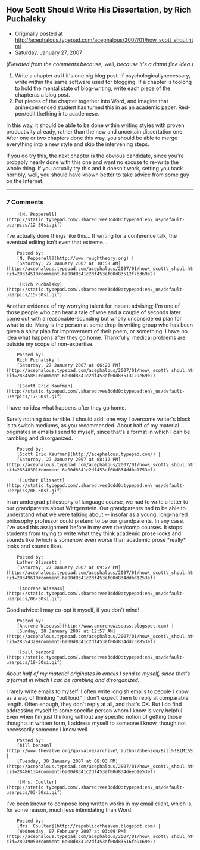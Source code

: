 ## How Scott Should Write His Dissertation, by Rich Puchalsky

 * Originally posted at http://acephalous.typepad.com/acephalous/2007/01/how_scott_shoul.html
 * Saturday, January 27, 2007



(_Elevated from the comments because, well, because it's a damn fine idea._)

1.  Write a chapter as if it's one big blog post. If psychologicallynecessary, write within the same software used for blogging. If a chapter is toolong to hold the mental state of blog-writing, write each piece of the chapteras a blog post.
2.  Put pieces of the chapter together into Word, and imagine that aninexperienced student has turned this in as an academic paper. Red-pen/edit thething into academese.

In this way, it should be able to be done within writing styles with proven 
productivity already, rather than the new and uncertain dissertation one. After 
one or two chapters done this way, you should be able to merge everything into a 
new style and skip the intervening steps.

If you do try this, the next chapter is the obvious candidate, since you're 
probably nearly done with this one and want no excuse to re-write the whole 
thing. If you actually try this and it doesn't work, setting you back horribly, 
well, you should have known better to take advice from some guy on the Internet.

		

* * *

### 7 Comments 

		

                
[]()

	

		![N. Pepperell](http://static.typepad.com/.shared:vee3ddd0:typepad:en\_us/default-userpics/12-50si.gif)
	

	

		

I've actually done things like this...  If writing for a conference talk, the eventual editing isn't even that extreme...

	

		Posted by:
		[N. Pepperell](http://www.roughtheory.org) |
		[Saturday, 27 January 2007 at 10:58 AM](http://acephalous.typepad.com/acephalous/2007/01/how\_scott\_shoul.html?cid=28334510#comment-6a00d8341c2df453ef00d83512f7b369e2)

[]()

	

		![Rich Puchalsky](http://static.typepad.com/.shared:vee3ddd0:typepad:en\_us/default-userpics/15-50si.gif)
	

	

		

Another evidence of my worrying talent for instant advising; I'm one of those people who can hear a tale of woe and a couple of seconds later come out with a reasonable-sounding but wholly unconsidered plan for what to do.  Many is the person at some drop-in writing group who has been given a shiny plan for improvement of their poem, or something.  I have no idea what happens after they go home.  Thankfully, medical problems are outside my scope of non-expertise.

	

		Posted by:
		Rich Puchalsky |
		[Saturday, 27 January 2007 at 06:20 PM](http://acephalous.typepad.com/acephalous/2007/01/how\_scott\_shoul.html?cid=28345851#comment-6a00d8341c2df453ef00d83513129e69e2)

[]()

	

		![Scott Eric Kaufman](http://static.typepad.com/.shared:vee3ddd0:typepad:en\_us/default-userpics/17-50si.gif)
	

	

		
I have no idea what happens after they go home.

Surely nothing _too_ terrible.  I should add: one way I overcome writer's block is to switch mediums, as you recommended.  About half of my material originates in emails I send to myself, since that's a format in which I can be rambling and disorganized.

	

		Posted by:
		[Scott Eric Kaufman](http://acephalous.typepad.com/) |
		[Saturday, 27 January 2007 at 08:12 PM](http://acephalous.typepad.com/acephalous/2007/01/how\_scott\_shoul.html?cid=28348301#comment-6a00d8341c2df453ef00d834ddba1753ef)

[]()

	

		![Luther Blissett](http://static.typepad.com/.shared:vee3ddd0:typepad:en\_us/default-userpics/06-50si.gif)
	

	

		

In an undergrad philosophy of language course, we had to write a letter to our grandparents about Wittgenstein.  Our grandparents had to be able to understand what we were talking about -- insofar as a young, long-haired philosophy professor could pretend to be our grandparents.  In any case, I've used this assignment before in my own rhet/comp courses.  It stops students from trying to write what they think academic prose looks and sounds like (which is somehow even worse than academic prose \*really\* looks and sounds like).

	

		Posted by:
		Luther Blissett |
		[Saturday, 27 January 2007 at 09:22 PM](http://acephalous.typepad.com/acephalous/2007/01/how\_scott\_shoul.html?cid=28349610#comment-6a00d8341c2df453ef00d834ddbd1253ef)

[]()

	

		![Ancrene Wiseass](http://static.typepad.com/.shared:vee3ddd0:typepad:en\_us/default-userpics/06-50si.gif)
	

	

		

Good advice: I may co-opt it myself, if you don't mind!

	

		Posted by:
		[Ancrene Wiseass](http://www.ancrenewiseass.blogspot.com) |
		[Sunday, 28 January 2007 at 12:57 AM](http://acephalous.typepad.com/acephalous/2007/01/how\_scott\_shoul.html?cid=28354329#comment-6a00d8341c2df453ef00d834ddc3e853ef)

[]()

	

		![bill benzon](http://static.typepad.com/.shared:vee3ddd0:typepad:en\_us/default-userpics/19-50si.gif)
	

	

		

_About half of my material originates in emails I send to myself, since that's a format in which I can be rambling and disorganized._

I rarely write emails to myself. I often write longish emails to people I know as a way of thinking "out loud." I don't expect them to reply at comparable length. Often enough, they don't reply at all, and that's OK. But I do find addressing myself to some specific person whom I know is very helpful. Even when I'm just thinking without any specific notion of getting those thoughts in written form, I address myself to someone I know, though not necessarily someone I know well.

	

		Posted by:
		[bill benzon](http://www.thevalve.org/go/valve/archive\_author/bbenzon/Bill%!B(MISSING)enzon) |
		[Tuesday, 30 January 2007 at 08:03 PM](http://acephalous.typepad.com/acephalous/2007/01/how\_scott\_shoul.html?cid=28486134#comment-6a00d8341c2df453ef00d834deeb1e53ef)

[]()

	

		![Mrs. Coulter](http://static.typepad.com/.shared:vee3ddd0:typepad:en\_us/default-userpics/03-50si.gif)
	

	

		

I've been known to compose long written works in my email client, which is, for some reason, much less intimidating than Word.

	

		Posted by:
		[Mrs. Coulter](http://republicofheaven.blogspot.com) |
		[Wednesday, 07 February 2007 at 03:09 PM](http://acephalous.typepad.com/acephalous/2007/01/how\_scott\_shoul.html?cid=28949050#comment-6a00d8341c2df453ef00d83516fb9169e2)

		

        